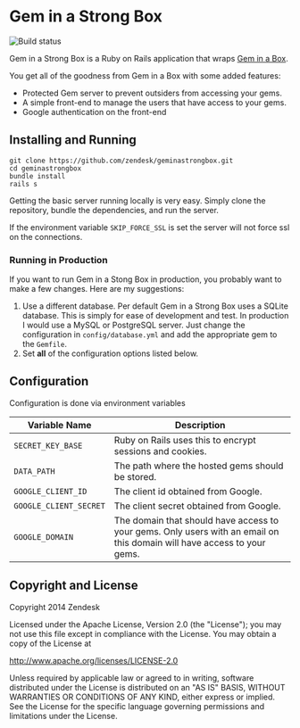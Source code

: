 # Gem in a Strong Box

![Build status](https://travis-ci.org/zendesk/geminastrongbox.svg)

Gem in a Strong Box is a Ruby on Rails application that wraps [Gem in a Box](https://github.com/geminabox/geminabox).

You get all of the goodness from Gem in a Box with some added features:

* Protected Gem server to prevent outsiders from accessing your gems.
* A simple front-end to manage the users that have access to your gems.
* Google authentication on the front-end

## Installing and Running

```
git clone https://github.com/zendesk/geminastrongbox.git
cd geminastrongbox
bundle install
rails s
```

Getting the basic server running locally is very easy. Simply clone the repository, bundle the dependencies, and run the server.

If the environment variable `SKIP_FORCE_SSL` is set the server will not force ssl on the connections.

### Running in Production

If you want to run Gem in a Stong Box in production, you probably want to make a few changes. Here are my suggestions:

1. Use a different database. Per default Gem in a Strong Box uses a SQLite database. This is simply for ease of development and test. In production I would use a MySQL or PostgreSQL server. Just change the configuration in `config/database.yml` and add the appropriate gem to the `Gemfile`.
2. Set __all__ of the configuration options listed below.

## Configuration

Configuration is done via environment variables

Variable Name          | Description
---------------------- | -------------
`SECRET_KEY_BASE`      | Ruby on Rails uses this to encrypt sessions and cookies.
`DATA_PATH`            | The path where the hosted gems should be stored.
`GOOGLE_CLIENT_ID`     | The client id obtained from Google.
`GOOGLE_CLIENT_SECRET` | The client secret obtained from Google.
`GOOGLE_DOMAIN`        | The domain that should have access to your gems. Only users with an email on this domain will have access to your gems.

## Copyright and License

Copyright 2014 Zendesk

Licensed under the Apache License, Version 2.0 (the "License"); you may not use this file except in compliance with the License.
You may obtain a copy of the License at

http://www.apache.org/licenses/LICENSE-2.0

Unless required by applicable law or agreed to in writing, software distributed under the License is distributed on an "AS IS" BASIS, WITHOUT WARRANTIES OR CONDITIONS OF ANY KIND, either express or implied. See the License for the specific language governing permissions and limitations under the License.
